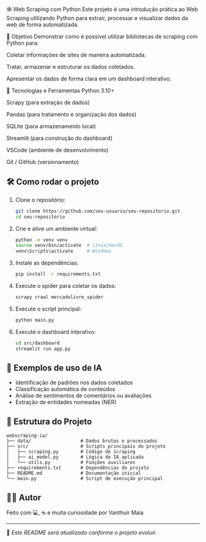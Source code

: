 🕸️ Web Scraping com Python
Este projeto é uma introdução prática ao Web Scraping utilizando Python para extrair, processar e visualizar dados da web de forma automatizada.

📌 Objetivo
Demonstrar como é possível utilizar bibliotecas de scraping com Python para:

Coletar informações de sites de maneira automatizada.

Tratar, armazenar e estruturar os dados coletados.

Apresentar os dados de forma clara em um dashboard interativo.

🚀 Tecnologias e Ferramentas
Python 3.10+

Scrapy (para extração de dados)

Pandas (para tratamento e organização dos dados)

SQLite (para armazenamento local)

Streamlit (para construção do dashboard)

VSCode (ambiente de desenvolvimento)

Git / GitHub (versionamento)

## 🛠️ Como rodar o projeto

1. Clone o repositório:

   ```bash
   git clone https://github.com/seu-usuario/seu-repositorio.git
   cd seu-repositorio
   ```

2. Crie e ative um ambiente virtual:

   ```bash
   python -m venv venv
   source venv/bin/activate  # Linux/macOS
   venv\Scripts\activate     # Windows
   ```

3. Instale as dependências:

   ```bash
   pip install -r requirements.txt
   ```

4. Execute o spider para coletar os dados:

   ```bash
   scrapy crawl mercadolivre_spider
   ```

5. Execute o script principal:

   ```bash
   python main.py
   ```

6. Execute o dashboard interativo:
   ```bash
   cd src/dashboard
   streamlit run app.py
   ```

## 🧠 Exemplos de uso de IA

- Identificação de padrões nos dados coletados
- Classificação automática de conteúdos
- Análise de sentimentos de comentários ou avaliações
- Extração de entidades nomeadas (NER)

## 📁 Estrutura do Projeto

```
webscraping-ia/
├── data/                  # Dados brutos e processados
├── src/                   # Scripts principais do projeto
│   ├── scraping.py        # Código de scraping
│   ├── ai_model.py        # Lógica de IA aplicada
│   └── utils.py           # Funções auxiliares
├── requirements.txt       # Dependências do projeto
├── README.md              # Documentação inicial
└── main.py                # Script de execução principal
```

## 👨‍💻 Autor

Feito com 💻, ☕ e muita curiosidade por Vanthuir Maia

---

📌 _Este README será atualizado conforme o projeto evoluir._

